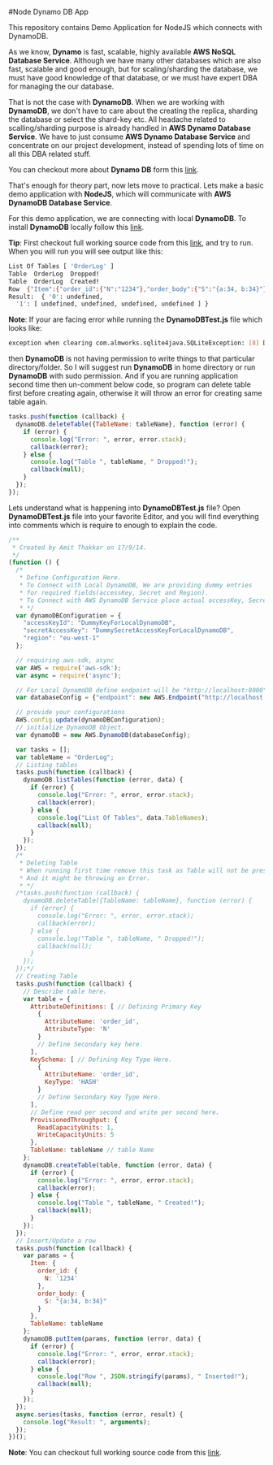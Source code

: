 #Node Dynamo DB App

This repository contains Demo Application for NodeJS which connects with DynamoDB.

As we know, **Dynamo** is fast, scalable, highly available **AWS NoSQL Database Service**. Although we have many other databases which are also fast, scalable and good enough, but for scaling/sharding the database, we must have good knowledge of that database, or we must have expert DBA for managing the our database.

That is not the case with **DynamoDB**. When we are working with **DynamoDB**, we don't have to care about the creating the replica, sharding the database or select the shard-key etc. All headache related to scalling/sharding purpose is already handled in **AWS Dynamo Database Service**. We have to just consume **AWS Dynamo Database Service** and concentrate on our project development, instead of spending lots of time on all this DBA related stuff.

You can checkout more about **Dynamo DB** form this [link](http://aws.amazon.com/dynamodb/).

That's enough for theory part, now lets move to practical. Lets make a basic demo application with **NodeJS**, which will communicate with **AWS DynamoDB Database Service**.

For this demo application, we are connecting with local **DynamoDB**. To install **DynamoDB** locally follow this [link](http://docs.aws.amazon.com/amazondynamodb/latest/developerguide/Tools.DynamoDBLocal.html).

**Tip**: First checkout full working source code from this [link](https://github.com/AmitThakkar/NodeDynamoDBApp), and try to run. When you will run you will see output like this:
```bash
List Of Tables [ 'OrderLog' ]
Table  OrderLog  Dropped!
Table  OrderLog  Created!
Row  {"Item":{"order_id":{"N":"1234"},"order_body":{"S":"{a:34, b:34}"}},"TableName":"OrderLog"}  Inserted!
Result:  { '0': undefined,
  '1': [ undefined, undefined, undefined, undefined ] }
```

**Note**: If your are facing error while running the **DynamoDBTest.js** file which looks like:
```bash
exception when clearing com.almworks.sqlite4java.SQLiteException: [8] DB[1] reset [attempt to write a readonly database]
```
then **DynamoDB** is not having permission to write things to that particular directory/folder. So I will suggest run **DynamoDB** in home directory or run **DynamoDB** with sudo permission. And if you are running application second time then un-comment below code, so program can delete table first before creating again, otherwise it will throw an error for creating same table again.
```javascript
tasks.push(function (callback) {
  dynamoDB.deleteTable({TableName: tableName}, function (error) {
    if (error) {
      console.log("Error: ", error, error.stack);
      callback(error);
    } else {
      console.log("Table ", tableName, " Dropped!");
      callback(null);
    }
  });
});
```

Lets understand what is happening into **DynamoDBTest.js** file? Open **DynamoDBTest.js** file into your favorite Editor, and you will find everything into comments which is require to enough to explain the code.
```javascript
/**
 * Created by Amit Thakkar on 17/9/14.
 */
(function () {
  /*
   * Define Configuration Here.
   * To Connect with Local DynamoDB, We are providing dummy entries
   * for required fields(accessKey, Secret and Region).
   * To Connect with AWS DynamoDB Service place actual accessKey, Secret and Region.
   * */
  var dynamoDBConfiguration = {
    "accessKeyId": "DummyKeyForLocalDynamoDB",
    "secretAccessKey": "DummySecretAccessKeyForLocalDynamoDB",
    "region": "eu-west-1"
  };

  // requiring aws-sdk, async
  var AWS = require('aws-sdk');
  var async = require('async');

  // For Local DynamoDB define endpoint will be "http://localhost:8000"
  var databaseConfig = {"endpoint": new AWS.Endpoint("http://localhost:8000")};

  // provide your configurations
  AWS.config.update(dynamoDBConfiguration);
  // initialize DynamoDB Object.
  var dynamoDB = new AWS.DynamoDB(databaseConfig);

  var tasks = [];
  var tableName = "OrderLog";
  // Listing tables
  tasks.push(function (callback) {
    dynamoDB.listTables(function (error, data) {
      if (error) {
        console.log("Error: ", error, error.stack);
        callback(error);
      } else {
        console.log("List Of Tables", data.TableNames);
        callback(null);
      }
    });
  });
  /*
   * Deleting Table
   * When running first time remove this task as Table will not be present
   * And it might be throwing an Error.
   * */
  /*tasks.push(function (callback) {
    dynamoDB.deleteTable({TableName: tableName}, function (error) {
      if (error) {
        console.log("Error: ", error, error.stack);
        callback(error);
      } else {
        console.log("Table ", tableName, " Dropped!");
        callback(null);
      }
    });
  });*/
  // Creating Table
  tasks.push(function (callback) {
    // Describe table here.
    var table = {
      AttributeDefinitions: [ // Defining Primary Key
        {
          AttributeName: 'order_id',
          AttributeType: 'N'
        }
        // Define Secondary key here.
      ],
      KeySchema: [ // Defining Key Type Here.
        {
          AttributeName: 'order_id',
          KeyType: 'HASH'
        }
        // Define Secondary Key Type Here.
      ],
      // Define read per second and write per second here.
      ProvisionedThroughput: {
        ReadCapacityUnits: 1,
        WriteCapacityUnits: 5
      },
      TableName: tableName // table Name
    };
    dynamoDB.createTable(table, function (error, data) {
      if (error) {
        console.log("Error: ", error, error.stack);
        callback(error);
      } else {
        console.log("Table ", tableName, " Created!");
        callback(null);
      }
    });
  });
  // Insert/Update a row
  tasks.push(function (callback) {
    var params = {
      Item: {
        order_id: {
          N: '1234'
        },
        order_body: {
          S: "{a:34, b:34}"
        }
      },
      TableName: tableName
    };
    dynamoDB.putItem(params, function (error, data) {
      if (error) {
        console.log("Error: ", error, error.stack);
        callback(error);
      } else {
        console.log("Row ", JSON.stringify(params), " Inserted!");
        callback(null);
      }
    });
  });
  async.series(tasks, function (error, result) {
    console.log("Result: ", arguments);
  });
})();
```

**Note**: You can checkout full working source code from this [link](https://github.com/AmitThakkar/NodeDynamoDBApp).